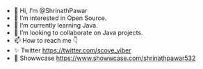 - 👋 Hi, I’m @ShrinathPawar
- 👀 I’m interested in Open Source.
- 🌱 I’m currently learning Java.
- 💞️ I’m looking to collaborate on Java projects.
- 📫 How to reach me 👇
- ✨ Twitter https://twitter.com/scove_viber
- 📇 Showwcase https://www.showwcase.com/shrinathpawar532
<!---
ShrinathPawar/ShrinathPawar is a ✨ special ✨ repository because its `README.md` (this file) appears on your GitHub profile.
You can click the Preview link to take a look at your changes.
--->
